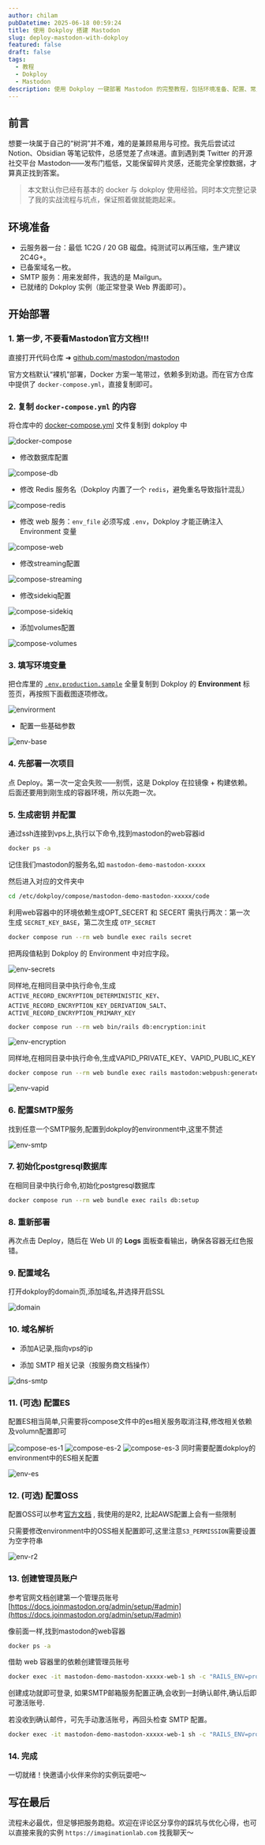 ```yaml
---
author: chilam
pubDatetime: 2025-06-18 00:59:24
title: 使用 Dokploy 搭建 Mastodon
slug: deploy-mastodon-with-dokploy
featured: false
draft: false
tags:
  - 教程
  - Dokploy
  - Mastodon
description: 使用 Dokploy 一键部署 Mastodon 的完整教程，包括环境准备、配置、常见坑及优化建议
---
```


## 前言

想要一块属于自己的“树洞”并不难，难的是兼顾易用与可控。我先后尝试过 Notion、Obsidian 等笔记软件，总感觉差了点味道。直到遇到类 Twitter 的开源社交平台 Mastodon——发布门槛低，又能保留碎片灵感，还能完全掌控数据，才算真正找到答案。

> 本文默认你已经有基本的 docker 与 dokploy 使用经验。同时本文完整记录了我的实战流程与坑点，保证照着做就能跑起来。

## 环境准备

- 云服务器一台：最低 1C2G / 20 GB 磁盘。纯测试可以再压缩，生产建议 2C4G+。
- 已备案域名一枚。
- SMTP 服务：用来发邮件，我选的是 Mailgun。
- 已就绪的 Dokploy 实例（能正常登录 Web 界面即可）。

## 开始部署

### 1. 第一步, 不要看Mastodon官方文档!!!

直接打开代码仓库 ➜  [github.com/mastodon/mastodon](https://github.com/mastodon/mastodon)

官方文档默认“裸机”部署，Docker 方案一笔带过，依赖多到劝退。而在官方仓库中提供了 `docker-compose.yml`，直接复制即可。

### 2. 复制 `docker-compose.yml` 的内容

将仓库中的 [docker-compose.yml](https://github.com/mastodon/mastodon/blob/main/docker-compose.yml) 文件复制到 dokploy 中

![docker-compose](@assets/images/使用Dokploy搭建Mastodon/docker-compose.png)

- 修改数据库配置

![compose-db](@assets/images/使用Dokploy搭建Mastodon/compose-db.png)

- 修改 Redis 服务名（Dokploy 内置了一个 `redis`，避免重名导致指针混乱）

![compose-redis](@assets/images/使用Dokploy搭建Mastodon/compose-redis.png)

- 修改 web 服务：`env_file` 必须写成 `.env`，Dokploy 才能正确注入 Environment 变量

![compose-web](@assets/images/使用Dokploy搭建Mastodon/compose-web.png)

- 修改streaming配置

![compose-streaming](@assets/images/使用Dokploy搭建Mastodon/compose-streaming.png)

- 修改sidekiq配置

![compose-sidekiq](@assets/images/使用Dokploy搭建Mastodon/compose-sidekiq.png)

- 添加volumes配置

![compose-volumes](@assets/images/使用Dokploy搭建Mastodon/compose-volumes.png)

### 3. 填写环境变量

把仓库里的 [`.env.production.sample`](https://github.com/mastodon/mastodon/blob/main/.env.production.sample) 全量复制到 Dokploy 的 **Environment** 标签页，再按照下面截图逐项修改。

![envirorment](@assets/images/使用Dokploy搭建Mastodon/envirorment.png)

- 配置一些基础参数

![env-base](@assets/images/使用Dokploy搭建Mastodon/env-base.png)

### 4. 先部署一次项目

点 Deploy。第一次一定会失败——别慌，这是 Dokploy 在拉镜像 + 构建依赖。后面还要用到刚生成的容器环境，所以先跑一次。

### 5. 生成密钥 并配置

通过ssh连接到vps上,执行以下命令,找到mastodon的web容器id
```bash
docker ps -a
```

记住我们mastodon的服务名,如 `mastodon-demo-mastodon-xxxxx`

然后进入对应的文件夹中
```bash
cd /etc/dokploy/compose/mastodon-demo-mastodon-xxxxx/code
```

利用web容器中的环境依赖生成OPT_SECERT 和 SECERT
需执行两次：第一次生成 `SECRET_KEY_BASE`，第二次生成 `OTP_SECRET`
```bash
docker compose run --rm web bundle exec rails secret
```
把两段值粘到 Dokploy 的 Environment 中对应字段。

![env-secrets](@assets/images/使用Dokploy搭建Mastodon/env-secrets.png)

同样地,在相同目录中执行命令,生成 `ACTIVE_RECORD_ENCRYPTION_DETERMINISTIC_KEY`、`ACTIVE_RECORD_ENCRYPTION_KEY_DERIVATION_SALT`、`ACTIVE_RECORD_ENCRYPTION_PRIMARY_KEY`

```bash
docker compose run --rm web bin/rails db:encryption:init
```

![env-encryption](@assets/images/使用Dokploy搭建Mastodon/env-encryption.png)

同样地,在相同目录中执行命令,生成VAPID_PRIVATE_KEY、VAPID_PUBLIC_KEY

```bash
docker compose run --rm web bundle exec rails mastodon:webpush:generate_vapid_key
```

![env-vapid](@assets/images/使用Dokploy搭建Mastodon/env-vapid.png)

### 6. 配置SMTP服务

找到任意一个SMTP服务,配置到dokploy的environment中,这里不赘述

![env-smtp](@assets/images/使用Dokploy搭建Mastodon/env-smtp.png)

### 7. 初始化postgresql数据库

在相同目录中执行命令,初始化postgresql数据库
```bash
docker compose run --rm web bundle exec rails db:setup
```

### 8. 重新部署

再次点击 Deploy，随后在 Web UI 的 **Logs** 面板查看输出，确保各容器无红色报错。

### 9. 配置域名

打开dokploy的domain页,添加域名,并选择开启SSL

![domain](@assets/images/使用Dokploy搭建Mastodon/domain.png)

### 10. 域名解析

- 添加A记录,指向vps的ip

- 添加 SMTP 相关记录（按服务商文档操作）

![dns-smtp](@assets/images/使用Dokploy搭建Mastodon/dns-smtp.png)

### 11. (可选) 配置ES
配置ES相当简单,只需要将compose文件中的es相关服务取消注释,修改相关依赖及volumn配置即可

![compose-es-1](@assets/images/使用Dokploy搭建Mastodon/compose-es-1.png)
![compose-es-2](@assets/images/使用Dokploy搭建Mastodon/compose-es-2.png)
![compose-es-3](@assets/images/使用Dokploy搭建Mastodon/compose-es-3.png)
同时需要配置dokploy的environment中的ES相关配置

![env-es](@assets/images/使用Dokploy搭建Mastodon/env-es.png)

### 12. (可选) 配置OSS
配置OSS可以参考[官方文档](https://docs.joinmastodon.org/admin/optional/object-storage/)
, 我使用的是R2, 比起AWS配置上会有一些限制

只需要修改environment中的OSS相关配置即可,这里注意`S3_PERMISSION`需要设置为空字符串

![env-r2](@assets/images/使用Dokploy搭建Mastodon/env-r2.png)


### 13. 创建管理员账户
参考官网文档创建第一个管理员账号[https://docs.joinmastodon.org/admin/setup/#admin](https://docs.joinmastodon.org/admin/setup/#admin)

像前面一样,找到mastodon的web容器

```bash
docker ps -a
```

借助 web 容器里的依赖创建管理员账号

```bash
docker exec -it mastodon-demo-mastodon-xxxxx-web-1 sh -c "RAILS_ENV=production bin/tootctl accounts create <你的用户名> --email <你的邮箱> --confirmed --role Owner"
```

创建成功就即可登录, 如果SMTP邮箱服务配置正确,会收到一封确认邮件,确认后即可激活账号.

若没收到确认邮件，可先手动激活账号，再回头检查 SMTP 配置。

```bash
docker exec -it mastodon-demo-mastodon-xxxxx-web-1 sh -c "RAILS_ENV=production bin/tootctl accounts approve <你的用户名>"
```

### 14. 完成
一切就绪！快邀请小伙伴来你的实例玩耍吧～


## 写在最后

流程未必最优，但足够把服务跑稳。欢迎在评论区分享你的踩坑与优化心得，也可以直接来我的实例 `https://imaginationlab.com` 找我聊天～

